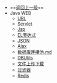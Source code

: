 - ==[返回上一级](_sidebar.md)==
- Java WEB
  - [URL](backend/javaweb/URL.md)
  - [Servlet](backend/javaweb/servlet.md)
  - [Jsp](backend/javaweb/jsp.md)
  - [EL表达式](backend/javaweb/EL表达式.md)
  - [JSON](backend/javaweb/JSON.md)
  - [Ajax](backend/javaweb/Ajax.md)
  - [数据库连接池.md](backend/javaweb/数据库连接池.md)
  - [DBUtils](backend/javaweb/DBUtils.md)
  - [文件上传下载](backend/javaweb/文件上传下载.md)
  - [过滤器](backend/javaweb/过滤器.md)
  - [Redis](backend/javaweb/Redis.md)
